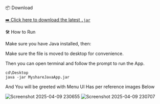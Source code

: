 📦 Download

[➡️ Click here to download the latest `.jar`](https://github.com/Thanujan-21/Myshare-Java-App/releases)

🛠️ How to Run

Make sure you have Java installed, then:

Make sure the file is moved to desktop for convenience.

Then you can open terminal and follow the prompt to run the App.

```Terminal
cd\Desktop
java -jar MyshareJavaApp.jar
```
And You will be greeted with Menu UI Has per reference images Below

![Screenshot 2025-04-09 230655](https://github.com/user-attachments/assets/d3fa31db-f170-4af7-a63e-80c402f0b68b)
![Screenshot 2025-04-09 230707](https://github.com/user-attachments/assets/eb322453-c81f-4f38-918a-ecf3c317b5e3)
